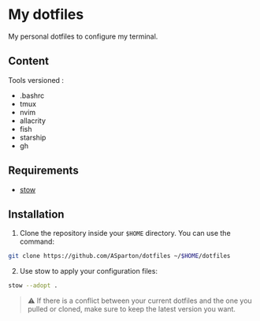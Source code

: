 # My dotfiles

My personal dotfiles to configure my terminal.

## Content

Tools versioned :

- .bashrc
- tmux
- nvim
- allacrity
- fish
- starship
- gh

## Requirements

- [stow](https://www.gnu.org/software/stow/)

## Installation

1. Clone the repository inside your `$HOME` directory. You can use the command:

```bash
git clone https://github.com/ASparton/dotfiles ~/$HOME/dotfiles
```

2. Use stow to apply your configuration files:

```bash
stow --adopt .
```

> ⚠️ If there is a conflict between your current dotfiles and the one you pulled or cloned, make sure to keep the latest version you want.
